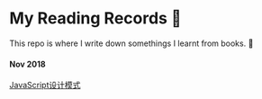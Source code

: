 # My Reading Records 📖

This repo is where I write down somethings I learnt from books. :apple:

#### Nov 2018

[JavaScript设计模式]()